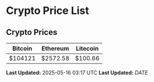 # Crypto Price List

## Crypto Prices
| Bitcoin | Ethereum | Litecoin |
| ------- | -------- | -------- |
| $104121 | $2572.58 | $100.66 |
**Last Updated:** 2025-05-16 03:17 UTC
**Last Updated:** $DATE$
